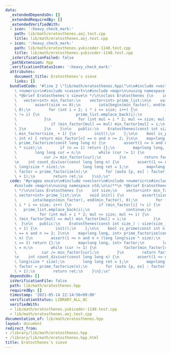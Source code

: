 ```yaml
---
data:
  _extendedDependsOn: []
  _extendedRequiredBy: []
  _extendedVerifiedWith:
  - icon: ':heavy_check_mark:'
    path: lib/math/eratosthenes.aoj.test.cpp
    title: lib/math/eratosthenes.aoj.test.cpp
  - icon: ':heavy_check_mark:'
    path: lib/math/eratosthenes.yukicoder-1140.test.cpp
    title: lib/math/eratosthenes.yukicoder-1140.test.cpp
  _isVerificationFailed: false
  _pathExtension: hpp
  _verificationStatusIcon: ':heavy_check_mark:'
  attributes:
    document_title: Eratosthenes's sieve
    links: []
  bundledCode: "#line 2 \"lib/math/eratosthenes.hpp\"\n\n#include <vector>\n#include\
    \ <numeric>\n#include <cassert>\n#include <map>\n\nusing namespace std;\n\n/**\n\
    \ *@brief Eratosthenes's sieve\n */\n\nclass Eratosthenes {\n    int size;\n \
    \   vector<int> min_factor;\n    vector<int> prime_list;\n\n    void init() {\n\
    \        assert(size >= 0);\n        iota(begin(min_factor), end(min_factor),\
    \ 0);\n        for (int i = 2; i * i <= size; i++) {\n            if (min_factor[i]\
    \ != i) {\n                prime_list.emplace_back(i);\n                continue;\n\
    \            }\n            for (int mul = i * 2; mul <= size; mul += i) {\n \
    \               if (min_factor[mul] == mul) min_factor[mul] = i;\n           \
    \ }\n        }\n    }\n\n   public:\n    Eratosthenes(const int size_) : size(size_),\
    \ min_factor(size_ + 1) {\n        init();\n    };\n\n    bool is_prime(const\
    \ int n) { return min_factor[n] == n and n >= 2; }\n\n    map<long long, int>\
    \ prime_factorize(const long long n) {\n        assert(1 <= n and n < (long long)size\
    \ * size);\n        if (n == 1) return {};\n        map<long long, int> factor;\n\
    \        long long cur = n;\n        while (cur != 1) {\n            factor[min_factor[cur]]++;\n\
    \            cur /= min_factor[cur];\n        }\n        return factor;\n    }\n\
    \n    int count_divisor(const long long n) {\n        assert(1 <= n and n < (long\
    \ long)size * size);\n        long long ret = 1;\n        map<long long, int>\
    \ factor = prime_factorize(n);\n        for (auto [p, ex] : factor) ret *= (ex\
    \ + 1);\n        return ret;\n    }\n};\n"
  code: "#pragma once\n\n#include <vector>\n#include <numeric>\n#include <cassert>\n\
    #include <map>\n\nusing namespace std;\n\n/**\n *@brief Eratosthenes's sieve\n\
    \ */\n\nclass Eratosthenes {\n    int size;\n    vector<int> min_factor;\n   \
    \ vector<int> prime_list;\n\n    void init() {\n        assert(size >= 0);\n \
    \       iota(begin(min_factor), end(min_factor), 0);\n        for (int i = 2;\
    \ i * i <= size; i++) {\n            if (min_factor[i] != i) {\n             \
    \   prime_list.emplace_back(i);\n                continue;\n            }\n  \
    \          for (int mul = i * 2; mul <= size; mul += i) {\n                if\
    \ (min_factor[mul] == mul) min_factor[mul] = i;\n            }\n        }\n  \
    \  }\n\n   public:\n    Eratosthenes(const int size_) : size(size_), min_factor(size_\
    \ + 1) {\n        init();\n    };\n\n    bool is_prime(const int n) { return min_factor[n]\
    \ == n and n >= 2; }\n\n    map<long long, int> prime_factorize(const long long\
    \ n) {\n        assert(1 <= n and n < (long long)size * size);\n        if (n\
    \ == 1) return {};\n        map<long long, int> factor;\n        long long cur\
    \ = n;\n        while (cur != 1) {\n            factor[min_factor[cur]]++;\n \
    \           cur /= min_factor[cur];\n        }\n        return factor;\n    }\n\
    \n    int count_divisor(const long long n) {\n        assert(1 <= n and n < (long\
    \ long)size * size);\n        long long ret = 1;\n        map<long long, int>\
    \ factor = prime_factorize(n);\n        for (auto [p, ex] : factor) ret *= (ex\
    \ + 1);\n        return ret;\n    }\n};\n"
  dependsOn: []
  isVerificationFile: false
  path: lib/math/eratosthenes.hpp
  requiredBy: []
  timestamp: '2021-05-14 22:14:56+09:00'
  verificationStatus: LIBRARY_ALL_AC
  verifiedWith:
  - lib/math/eratosthenes.yukicoder-1140.test.cpp
  - lib/math/eratosthenes.aoj.test.cpp
documentation_of: lib/math/eratosthenes.hpp
layout: document
redirect_from:
- /library/lib/math/eratosthenes.hpp
- /library/lib/math/eratosthenes.hpp.html
title: Eratosthenes's sieve
---
```

